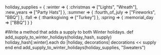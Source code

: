 holiday_supplies = {
  :winter => {
    :christmas => ["Lights", "Wreath"],
    :new_years => ["Party Hats"]
  },
  :summer => {
    :fourth_of_july => ["Fireworks", "BBQ"]
  },
  :fall => {
    :thanksgiving => ["Turkey"]
  },
  :spring => {
    :memorial_day => ["BBQ"]
  }
}


#Write a method that adds a supply to both Winter holidays.
def add_supply_to_winter_holidays(holiday_hash, supply)
    holiday_hash[:winter].each do |holiday, decorations|
        decorations << supply 
    end
end
add_supply_to_winter_holidays(holiday_supplies, "Sweaters")